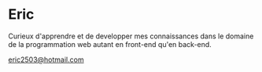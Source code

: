 # Eric
Curieux d'apprendre et de developper mes connaissances dans le domaine de la programmation web autant en front-end qu'en back-end.

eric2503@hotmail.com
